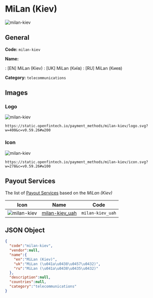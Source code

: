 
# MiLan (Kiev) 
![milan-kiev](https://static.openfintech.io/payment_methods/milan-kiev/logo.svg?w=400&c=v0.59.26#w200)  

## General 
**Code:** `milan-kiev` 
 
**Name:** 
 
:	[EN] MiLan (Kiev) 
:	[UK] MiLan (Київ) 
:	[RU] MiLan (Киев) 
 
**Category:** `telecommunications` 
 

## Images 

### Logo 
![milan-kiev](https://static.openfintech.io/payment_methods/milan-kiev/logo.svg?w=400&c=v0.59.26#w200)  

```
https://static.openfintech.io/payment_methods/milan-kiev/logo.svg?w=400&c=v0.59.26#w200
```  

### Icon 
![milan-kiev](https://static.openfintech.io/payment_methods/milan-kiev/icon.svg?w=278&c=v0.59.26#w100)  

```
https://static.openfintech.io/payment_methods/milan-kiev/icon.svg?w=278&c=v0.59.26#w100
```  

## Payout Services 
 
The list of [Payout Services](/payout-services/) based on the _MiLan (Kiev)_ 

|Icon|Name|Code| 
|:---:|:---:|:---:| 
|![milan-kiev](https://static.openfintech.io/payout_methods/milan-kiev/icon.png?w=278&c=v0.59.26#w40) |[milan-kiev_uah](/payout-services/milan-kiev_uah/)|`milan-kiev_uah`| 
 

## JSON Object 

```json
{
  "code":"milan-kiev",
  "vendor":null,
  "name":{
    "en":"MiLan (Kiev)",
    "uk":"MiLan (\u041a\u0438\u0457\u0432)",
    "ru":"MiLan (\u041a\u0438\u0435\u0432)"
  },
  "description":null,
  "countries":null,
  "category":"telecommunications"
}
```  

